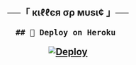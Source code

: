 <h2 align="center">
    ──「 кιℓℓєя σρ мυѕι¢ 」──

    ## 🚀 Deploy on Heroku 
[![Deploy](https://www.herokucdn.com/deploy/button.svg)](https://dashboard.heroku.com/new?template=https://github.com/Vampire674/SITARAXMUSIC)
